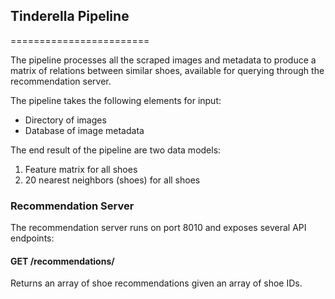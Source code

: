 ## Tinderella Pipeline
========================

The pipeline processes all the scraped images and metadata to produce a matrix of relations between similar shoes, available for querying through the recommendation server. 

The pipeline takes the following elements for input:
* Directory of images
* Database of image metadata

The end result of the pipeline are two data models:
1. Feature matrix for all shoes
2. 20 nearest neighbors (shoes) for all shoes


### Recommendation Server

The recommendation server runs on port 8010 and exposes several API endpoints:

#### GET /recommendations/
Returns an array of shoe recommendations given an array of shoe IDs. 
